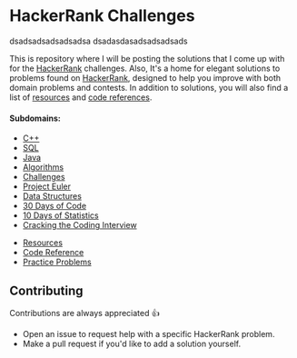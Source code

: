 # HackerRank Challenges

dsadsadsadsadsadsa
dsadasdasadsadsadsads

This is repository where I will be posting the solutions that I come up with for the [HackerRank](https://www.hackerrank.com) challenges.
Also, It's a home for elegant solutions to problems found on [HackerRank](https://www.hackerrank.com), designed to help you improve with both domain problems and contests. In addition to solutions, you will also find a list of [resources](./res) and [code references](./code-references).

#### Subdomains:
- [C++](./src/cpp)
- [SQL](./src/sql)
- [Java](./src/java)
- [Algorithms](./src/algorithms)
- [Challenges](./src/challenges)
- [Project Euler](./src/projecteuler)
- [Data Structures](./src/data-structures)
- [30 Days of Code](./src/30-days-of-code)
- [10 Days of Statistics](./src/10-days-of-statistics)
- [Cracking the Coding Interview](./src/cracking-the-coding-interview)
* [Resources](./res)
* [Code Reference](./src/code-references)
* [Practice Problems](./src/practice-problems)

## Contributing

Contributions are always appreciated 👍

- Open an issue to request help with a specific HackerRank problem.
- Make a pull request if you'd like to add a solution yourself.
